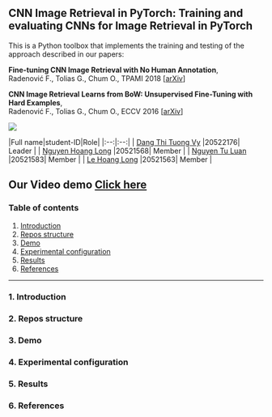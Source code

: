 ## CNN Image Retrieval in PyTorch: Training and evaluating CNNs for Image Retrieval in PyTorch

This is a Python toolbox that implements the training and testing of the approach described in our papers:


**Fine-tuning CNN Image Retrieval with No Human Annotation**,  
Radenović F., Tolias G., Chum O., 
TPAMI 2018 [[arXiv](https://arxiv.org/abs/1711.02512)]

**CNN Image Retrieval Learns from BoW: Unsupervised Fine-Tuning with Hard Examples**,  
Radenović F., Tolias G., Chum O., 
ECCV 2016 [[arXiv](http://arxiv.org/abs/1604.02426)]


<img src="http://cmp.felk.cvut.cz/cnnimageretrieval/img/cnnimageretrieval_network_medium.png" width=\textwidth/>

<div align='left'>
  
|Full name|student-ID|Role|
|:--:|:--:|
| [Dang Thi Tuong Vy](https://github.com/vy20522176@gmail.com) |20522176| Leader |
| [Nguyen Hoang Long](https://github.com/VermithorUIT20521568) |20521568| Member |
| [Nguyen Tu Luan](https://github.com/luannguyen57) |20521583| Member |
| [Le Hoang Long](https://github.com/long0901) |20521563| Member |
  
</div>

Our Video demo [Click here](https://drive.google.com/drive/u/0/folders/1-4xaYQKf6gfTvbteylkhim65eozFyKYc)
---
### Table of contents
1. [Introduction](#1-introduction)
2. [Repos structure ](#2-repos-structure)
3. [Demo](#3-demo)
4. [Experimental configuration](#4-experimental-configuration)
5. [Results](#5-results)
6. [References](#6-references)
---
### 1. Introduction
### 2. Repos structure
### 3. Demo
### 4. Experimental configuration
### 5. Results
### 6. References

